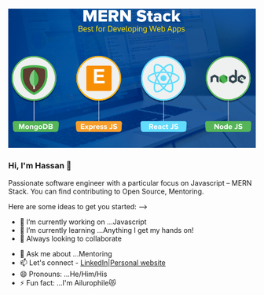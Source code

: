 ![MERN stack](https://raw.githubusercontent.com/HassanAdemuyiwa/HassanAdemuyiwa/main/MERN-Stack-considered-the-Best-for-Developing-Web-Apps%20(1).png)
### Hi, I'm Hassan 👋

Passionate software engineer with a particular focus on Javascript – MERN Stack. You can find contributing to Open Source, Mentoring.

Here are some ideas to get you started:
 -->
- 🔭 I’m currently working on ...Javascript
- 🌱 I’m currently learning ...Anything I get my hands on!
- 👯 Always looking to collaborate
<!-- - 🤔 I’m looking for help with ... -->
- 💬 Ask me about ...Mentoring
- 📫 Let's connect - [LinkedIn](https://www.linkedin.com/in/hassan-ademuyiwa-b3258211a/)|[Personal website](https://hassan-ademuyiwa.netlify.app/)
- 😄 Pronouns: ...He/Him/His
- ⚡ Fun fact: ...I'm Ailurophile😻

